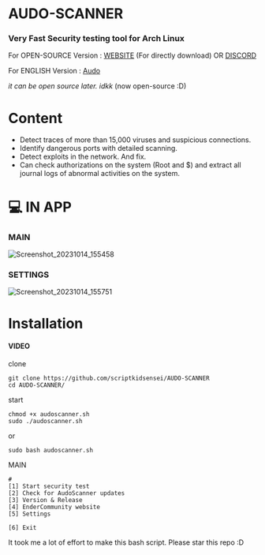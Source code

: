 # AUDO-SCANNER
### Very Fast Security testing tool for Arch Linux
 
For OPEN-SOURCE Version : [WEBSITE](https://endertopluluk.com) (For directly download) OR [DISCORD](https://discord.gg/g4KBRZ5Ghz) 
 
For ENGLISH Version : [Audo](https://github.com/scriptkidsensei/AUDO-SCANNER/tree/main/ENG)
 
*it can be open source later. idkk* (now open-source :D)
 
# Content
 
- Detect traces of more than 15,000 viruses and suspicious connections.
- Identify dangerous ports with detailed scanning.
- Detect exploits in the network. And fix.
- Can check authorizations on the system (Root and $) and extract all journal logs of abnormal activities on the system.
 
# 💻 IN APP
 
 ### MAIN 
 
![Screenshot_20231014_155458](https://github.com/scriptkidsensei/AUDO-SCANNER/assets/55909183/db5473d2-8798-48f8-b20d-8990aeabb0cd)
 
 ### SETTINGS
 
![Screenshot_20231014_155751](https://github.com/scriptkidsensei/AUDO-SCANNER/assets/55909183/b153d8d5-fa01-4376-b6bb-9b6d71ee12f7)
 
 
# Installation

#### VIDEO 

clone 
 
``` 
git clone https://github.com/scriptkidsensei/AUDO-SCANNER
cd AUDO-SCANNER/
```
start
 
```
chmod +x audoscanner.sh
sudo ./audoscanner.sh
```
 
or
 
``` 
sudo bash audoscanner.sh
```

MAIN

``` 
#
[1] Start security test
[2] Check for AudoScanner updates
[3] Version & Release
[4] EnderCommunity website
[5] Settings

[6] Exit 
``` 

It took me a lot of effort to make this bash script. Please star this repo :D
